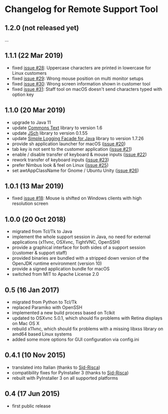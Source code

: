 Changelog for Remote Support Tool
=================================

1.2.0 (not released yet)
------------------------

...


1.1.1 (22 Mar 2019)
-------------------

-   fixed [issue #28](https://github.com/OpenIndex/RemoteSupportTool/issues/28): Uppercase characters are printed in lowercase for Linux customers
-   fixed [issue #29](https://github.com/OpenIndex/RemoteSupportTool/issues/29): Wrong mouse position on multi monitor setups
-   fixed [issue #30](https://github.com/OpenIndex/RemoteSupportTool/issues/30): Wrong screen information shown in customer tool
-   fixed [issue #31](https://github.com/OpenIndex/RemoteSupportTool/issues/31): Staff tool on macOS doesn't send characters typed with option key


1.1.0 (20 Mar 2019)
-------------------

-   upgrade to Java 11
-   update [Commons Text](https://commons.apache.org/text/) library to version 1.6
-   update [JSch](http://www.jcraft.com/jsch/) library to version 0.1.55
-   update [Simple Logging Facade for Java](https://www.slf4j.org/) library to version 1.7.26
-   provide sh application launcher for macOS ([issue #20](https://github.com/OpenIndex/RemoteSupportTool/issues/20))
-   tab key is not sent to the customer application ([issue #21](https://github.com/OpenIndex/RemoteSupportTool/issues/21))
-   enable / disable transfer of keyboard & mouse inputs ([issue #22](https://github.com/OpenIndex/RemoteSupportTool/issues/22))
-   rework transfer of keyboard inputs ([issue #23](https://github.com/OpenIndex/RemoteSupportTool/issues/23))
-   prefer Nimbus look & feel on Linux ([issue #25](https://github.com/OpenIndex/RemoteSupportTool/issues/25))
-   set awtAppClassName for Gnome / Ubuntu Unity ([issue #26](https://github.com/OpenIndex/RemoteSupportTool/issues/26))


1.0.1 (13 Mar 2019)
-------------------

-   fixed [issue #18](https://github.com/OpenIndex/RemoteSupportTool/issues/18): Mouse is shifted on Windows clients with high resolution screen


1.0.0 (20 Oct 2018)
-------------------

-   migrated from Tcl/Tk to Java
-   implement the whole support session in Java, no need for external applications (x11vnc, OSXvnc, TightVNC, OpenSSH)
-   provide a graphical interface for both sides of a support session (customer & support staff)
-   provided binaries are bundled with a stripped down version of the OpenJDK runtime environment (version 10)
-   provide a signed application bundle for macOS
-   switched from MIT to Apache License 2.0


0.5 (16 Jan 2017)
-----------------

-   migrated from Python to Tcl/Tk
-   replaced Paramiko with OpenSSH
-   implemented a new build process based on Tclkit
-   updated to OSXvnc 5.0.1, which should fix problems with Retina displays on Mac OS X
-   rebuild x11vnc, which should fix problems with a missing libxss library on amd64 based Linux systems
-   added some more options for GUI configuration via config.ini


0.4.1 (10 Nov 2015)
-------------------

-   translated into Italian (thanks to [Sjd-Risca](https://github.com/Sjd-Risca))
-   compatibility fixes for PyInstaller 3 (thanks to [Sjd-Risca](https://github.com/Sjd-Risca))
-   rebuilt with PyInstaller 3 on all supported platforms

0.4 (17 Jun 2015)
-----------------

-   first public release
